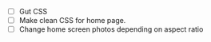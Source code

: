 - [ ] Gut CSS 
- [ ] Make clean CSS for home page. 
- [ ] Change home screen photos depending on aspect ratio
